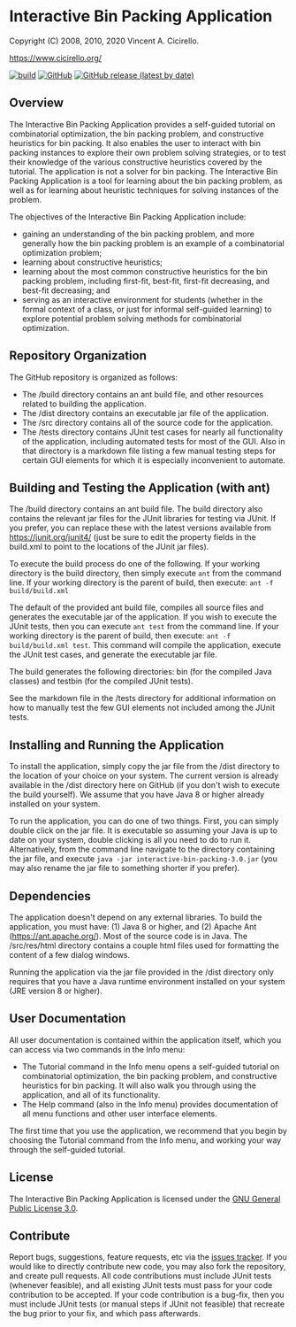 # Interactive Bin Packing Application

Copyright (C) 2008, 2010, 2020 Vincent A. Cicirello.

https://www.cicirello.org/

[![build](https://github.com/cicirello/InteractiveBinPacking/workflows/build/badge.svg)](https://github.com/cicirello/InteractiveBinPacking/actions?query=workflow%3Abuild)
[![GitHub](https://img.shields.io/github/license/cicirello/InteractiveBinPacking)](https://github.com/cicirello/InteractiveBinPacking/blob/master/LICENSE)
[![GitHub release (latest by date)](https://img.shields.io/github/v/release/cicirello/InteractiveBinPacking?logo=GitHub)](https://github.com/cicirello/InteractiveBinPacking/releases)

## Overview

The Interactive Bin Packing Application provides a self-guided tutorial on combinatorial optimization, the bin packing problem, and constructive heuristics for bin packing. It also enables the user to interact with bin packing instances to explore their own problem solving strategies, or to test their knowledge of the various constructive heuristics covered by the tutorial. The application is not a solver for bin packing. The Interactive Bin Packing Application is a tool for learning about the bin packing problem, as well as for learning about heuristic techniques for solving instances of the problem. 

The objectives of the Interactive Bin Packing Application include:

* gaining an understanding of the bin packing problem, and more generally how
the bin packing problem is an example of a combinatorial optimization
problem;
* learning about constructive heuristics;
* learning about the most common constructive heuristics for the bin
packing problem, including first-fit, best-fit, first-fit decreasing, and
best-fit decreasing; and
* serving as an interactive environment for students (whether in the formal 
context of a class, or just for informal self-guided learning) to explore
potential problem solving methods for combinatorial optimization.

## Repository Organization

The GitHub repository is organized as follows:

* The /build directory contains an ant build file, and other resources related to building the application.
* The /dist directory contains an executable jar file of the application.
* The /src directory contains all of the source code for the application.
* The /tests directory contains JUnit test cases for nearly all functionality of the application, including automated tests for most of the GUI. Also in that directory is a markdown file listing a few manual testing steps for certain GUI elements for which it is especially inconvenient to automate.

## Building and Testing the Application (with ant)

The /build directory contains an ant build file.  The build directory also contains the relevant jar files for the JUnit libraries for testing via JUnit. If you prefer, you can replace these with the latest versions available from https://junit.org/junit4/ (just be sure to edit the property fields in the build.xml to point to the locations of the JUnit jar files).

To execute the build process do one of the following. If your working directory is the build directory, then simply execute `ant` from the command line. If your working directory is the parent of build, then execute: `ant -f build/build.xml`

The default of the provided ant build file, compiles all source files and generates the executable  jar of the application. If you wish to execute the JUnit tests, then you can execute `ant test` from the command line. If your working directory is the parent of build, then execute: `ant -f build/build.xml test`.  This command will compile the application, execute the JUnit test cases, and generate the executable jar file.

The build generates the following directories: bin (for the compiled Java classes) and testbin (for the compiled JUnit tests).

See the markdown file in the /tests directory for additional information on how to manually test the few GUI elements not included among the JUnit tests.

## Installing and Running the Application

To install the application, simply copy the jar file from the /dist directory to the location of your choice on your system. The current version is already available in the /dist directory here on GitHub (if you don't wish to execute the build yourself). We assume that you have Java 8 or higher already installed on your system.

To run the application, you can do one of two things.  First, you can simply double click on the jar file.  It is executable so assuming your Java is up to date on your system, double clicking is all you need to do to run it.  Alternatively, from the command line navigate to the directory containing the jar file, and execute `java -jar interactive-bin-packing-3.0.jar` (you may also rename the jar file to something shorter if you prefer).

## Dependencies

The application doesn't depend on any external libraries.  To build the application, you must have: (1) Java 8 or higher, and (2) Apache Ant (https://ant.apache.org/).  Most of the source code is in Java.  The /src/res/html directory contains a couple html files used for formatting the content of a few dialog windows. 

Running the application via the jar file provided in the /dist directory only requires that you have a Java runtime environment installed on your system (JRE version 8 or higher).

## User Documentation

All user documentation is contained within the application itself, which you can access via two
commands in the Info menu:

* The Tutorial command in the Info menu opens a self-guided tutorial on combinatorial optimization, the bin packing problem, and constructive heuristics for bin packing. It will also walk you through using the application, and all of its functionality. 
* The Help command (also in the Info menu) provides documentation of all menu functions and other user interface elements.

The first time that you use the application, we recommend that you begin by choosing the Tutorial command from the Info menu, and working your way through the self-guided tutorial.  

## License

The Interactive Bin Packing Application is licensed under the [GNU General Public License 3.0](https://www.gnu.org/licenses/gpl-3.0.en.html).

## Contribute

Report bugs, suggestions, feature requests, etc via the [issues tracker](https://github.com/cicirello/InteractiveBinPacking/issues). If you would like to directly contribute new code, you may also fork the repository, and create pull requests.  All code contributions must include JUnit tests (whenever feasible), and all existing JUnit tests must pass for your code contribution to be accepted.  If your code contribution is a bug-fix, then you must include JUnit tests (or manual steps if JUnit not feasible) that recreate the bug prior to your fix, and which pass afterwards.



